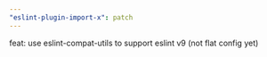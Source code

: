 ```yaml
---
"eslint-plugin-import-x": patch
---
```


feat: use eslint-compat-utils to support eslint v9 (not flat config yet)
